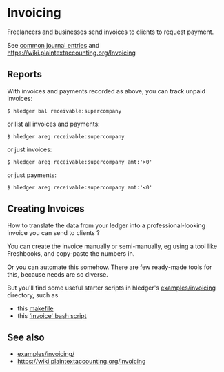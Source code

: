 # Invoicing

<div class=pagetoc>

<!-- toc -->
</div>

Freelancers and businesses send invoices to clients to request payment.

See [common journal entries](common-journal-entries.md) and
<https://wiki.plaintextaccounting.org/Invoicing>

## Reports

With invoices and payments recorded as above, you can track unpaid invoices:

```cli
$ hledger bal receivable:supercompany
```

or list all invoices and payments:

```cli
$ hledger areg receivable:supercompany
```

or just invoices:

```cli
$ hledger areg receivable:supercompany amt:'>0'
```

or just payments:

```cli
$ hledger areg receivable:supercompany amt:'<0'
```

## Creating Invoices

How to translate the data from your ledger into a professional-looking
invoice you can send to clients ?

You can create the invoice manually or semi-manually, eg using a tool
like Freshbooks, and copy-paste the numbers in.

Or you can automate this somehow. There are few ready-made tools for this,
because needs are so diverse.

But you'll find some useful starter scripts in hledger's 
[examples/invoicing](https://github.com/simonmichael/hledger/tree/master/examples/invoicing)
directory, such as

- this [makefile](https://github.com/simonmichael/hledger/tree/master/examples/invoicing/makefile)
- this ['invoice' bash script](https://github.com/simonmichael/hledger/tree/master/examples/invoicing/invoice-script)

## See also

- [examples/invoicing/](https://github.com/simonmichael/hledger/tree/master/examples/invoicing)
- <https://wiki.plaintextaccounting.org/invoicing>

